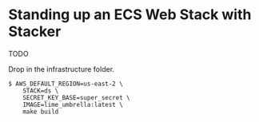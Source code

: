# Standing up an ECS Web Stack with Stacker

TODO

Drop in the infrastructure folder.

```
$ AWS_DEFAULT_REGION=us-east-2 \
    STACK=ds \
    SECRET_KEY_BASE=super_secret \
    IMAGE=lime_umbrella:latest \
    make build
```
